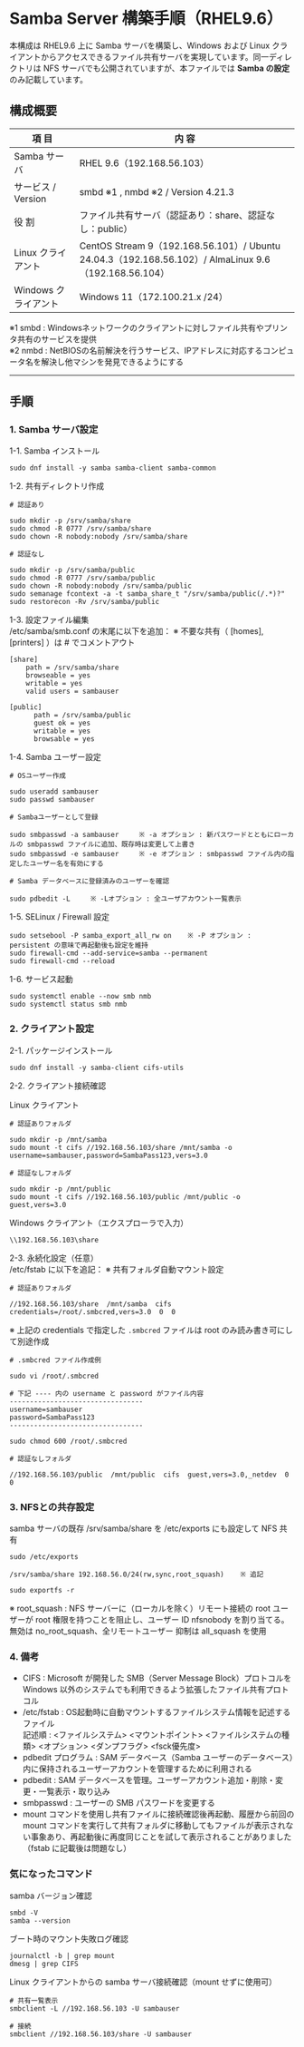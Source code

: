 # Samba Server 構築手順（RHEL9.6）

本構成は RHEL9.6 上に Samba サーバを構築し、Windows および Linux クライアントからアクセスできるファイル共有サーバを実現しています。同一ディレクトリは NFS サーバでも公開されていますが、本ファイルでは **Samba の設定** のみ記載しています。  

## 構成概要
| 項 目 | 内 容 |
|------|------|
| Samba サーバ | RHEL 9.6（192.168.56.103）|
| サービス / Version | smbd ※1 , nmbd ※2 / Version 4.21.3 |
| 役 割 | ファイル共有サーバ（認証あり：share、認証なし：public） |
| Linux クライアント | CentOS Stream 9（192.168.56.101）/ Ubuntu 24.04.3（192.168.56.102）/ AlmaLinux 9.6（192.168.56.104）|
| Windows クライアント | Windows 11（172.100.21.x /24）|

※1 smbd : Windowsネットワークのクライアントに対しファイル共有やプリンタ共有のサービスを提供  
※2 nmbd : NetBIOSの名前解決を行うサービス、IPアドレスに対応するコンピュータ名を解決し他マシンを発見できるようにする

---
## 手順
### 1. Samba サーバ設定
1-1. Samba インストール
```
sudo dnf install -y samba samba-client samba-common
```
1-2. 共有ディレクトリ作成
```
# 認証あり

sudo mkdir -p /srv/samba/share
sudo chmod -R 0777 /srv/samba/share
sudo chown -R nobody:nobody /srv/samba/share
```
```
# 認証なし

sudo mkdir -p /srv/samba/public
sudo chmod -R 0777 /srv/samba/public
sudo chown -R nobody:nobody /srv/samba/public
sudo semanage fcontext -a -t samba_share_t "/srv/samba/public(/.*)?"
sudo restorecon -Rv /srv/samba/public
```
1-3. 設定ファイル編集  
/etc/samba/smb.conf の末尾に以下を追加：    ※ 不要な共有（ [homes], [printers] ）は # でコメントアウト
```
[share]
    path = /srv/samba/share
    browseable = yes
    writable = yes
    valid users = sambauser

[public]
      path = /srv/samba/public
      guest ok = yes
      writable = yes
      browsable = yes
```
1-4. Samba ユーザー設定
```
# OSユーザー作成

sudo useradd sambauser
sudo passwd sambauser
```
```
# Sambaユーザーとして登録

sudo smbpasswd -a sambauser		※ -a オプション : 新パスワードとともにローカルの smbpasswd ファイルに追加、既存時は変更して上書き
sudo smbpasswd -e sambauser		※ -e オプション : smbpasswd ファイル内の指定したユーザー名を有効にする
```
```
# Samba データベースに登録済みのユーザーを確認

sudo pdbedit -L		※ -Lオプション : 全ユーザアカウント一覧表示
```
1-5. SELinux / Firewall 設定  
```
sudo setsebool -P samba_export_all_rw on    ※ -P オプション : persistent の意味で再起動後も設定を維持
sudo firewall-cmd --add-service=samba --permanent
sudo firewall-cmd --reload
```
1-6. サービス起動
```
sudo systemctl enable --now smb nmb
sudo systemctl status smb nmb
```
### 2. クライアント設定
2-1. パッケージインストール
```
sudo dnf install -y samba-client cifs-utils
```
2-2. クライアント接続確認 

Linux クライアント
```
# 認証ありフォルダ

sudo mkdir -p /mnt/samba
sudo mount -t cifs //192.168.56.103/share /mnt/samba -o username=sambauser,password=SambaPass123,vers=3.0
```
```
# 認証なしフォルダ

sudo mkdir -p /mnt/public
sudo mount -t cifs //192.168.56.103/public /mnt/public -o guest,vers=3.0
```
Windows クライアント（エクスプローラで入力）
```
\\192.168.56.103\share
```
2-3. 永続化設定（任意）  
/etc/fstab に以下を追記：    ※ 共有フォルダ自動マウント設定
```
# 認証ありフォルダ

//192.168.56.103/share  /mnt/samba  cifs  credentials=/root/.smbcred,vers=3.0  0  0
```
※ 上記の credentials で指定した `.smbcred` ファイルは root のみ読み書き可にして別途作成  
```
# .smbcred ファイル作成例

sudo vi /root/.smbcred

# 下記 ---- 内の username と password がファイル内容
---------------------------------
username=sambauser
password=SambaPass123
---------------------------------

sudo chmod 600 /root/.smbcred
```
```
# 認証なしフォルダ

//192.168.56.103/public  /mnt/public  cifs  guest,vers=3.0,_netdev  0  0
```
### 3. NFSとの共存設定
samba サーバの既存 /srv/samba/share を /etc/exports にも設定して NFS 共有
```
sudo /etc/exports

/srv/samba/share 192.168.56.0/24(rw,sync,root_squash)    ※ 追記

sudo exportfs -r
```
※ root_squash : NFS サーバーに（ローカルを除く）リモート接続の root ユーザーが root 権限を持つことを阻止し、ユーザー ID nfsnobody を割り当てる。無効は no_root_squash、全リモートユーザー 抑制は all_squash を使用
### 4. 備考
- CIFS : Microsoft が開発した SMB（Server Message Block）プロトコルを Windows 以外のシステムでも利用できるよう拡張したファイル共有プロトコル
- /etc/fstab : OS起動時に自動マウントするファイルシステム情報を記述するファイル  
記述順 : <ファイルシステム> <マウントポイント> <ファイルシステムの種類> <オプション> <ダンプフラグ> <fsck優先度>
- pdbedit プログラム : SAM データベース（Samba ユーザーのデータベース）内に保持されるユーザーアカウントを管理するために利用される
- pdbedit : SAM データベースを管理。ユーザーアカウント追加・削除・変更・一覧表示・取り込み
- smbpasswd : ユーザーの SMB パスワードを変更する
- mount コマンドを使用し共有ファイルに接続確認後再起動、履歴から前回の mount コマンドを実行して共有フォルダに移動してもファイルが表示されない事象あり、再起動後に再度同じことを試して表示されることがありました（fstab に記載後は問題なし）

### 気になったコマンド
samba バージョン確認
```
smbd -V
samba --version
```
ブート時のマウント失敗ログ確認
```
journalctl -b | grep mount
dmesg | grep CIFS
```
Linux クライアントからの samba サーバ接続確認（mount せずに使用可）
```
# 共有一覧表示
smbclient -L //192.168.56.103 -U sambauser

# 接続
smbclient //192.168.56.103/share -U sambauser
```
